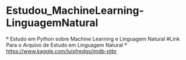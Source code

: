 # Estudou_MachineLearning-LinguagemNatural
  º Estudo em Python sobre Machine Learning e Linguagem Natural
#Link Para o Arquivo de Estudo em Linguagem Natural 
  º https://www.kaggle.com/luisfredgs/imdb-ptbr
